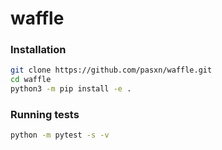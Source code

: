 # waffle

### Installation

```bash
git clone https://github.com/pasxn/waffle.git
cd waffle
python3 -m pip install -e .
```

### Running tests

```bash
python -m pytest -s -v
```